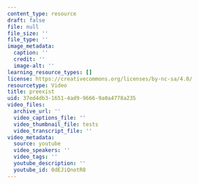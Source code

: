 ```yaml
---
content_type: resource
draft: false
file: null
file_size: ''
file_type: ''
image_metadata:
  caption: ''
  credit: ''
  image-alt: ''
learning_resource_types: []
license: https://creativecommons.org/licenses/by-nc-sa/4.0/
resourcetype: Video
title: preexist
uid: 37ed4db3-1651-4ad9-9666-9a0a4778a235
video_files:
  archive_url: ''
  video_captions_file: ''
  video_thumbnail_file: tests
  video_transcript_file: ''
video_metadata:
  source: youtube
  video_speakers: ''
  video_tags: ''
  youtube_description: ''
  youtube_id: 0dEJiQnotR8
---
```

